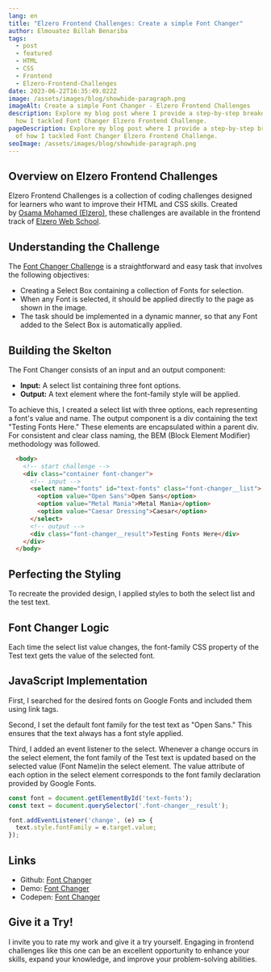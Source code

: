 ```yaml
---
lang: en
title: "Elzero Frontend Challenges: Create a simple Font Changer"
author: Elmouatez Billah Benariba
tags:
  - post
  - featured
  - HTML
  - CSS
  - Frontend
  - Elzero-Frontend-Challenges
date: 2023-06-22T16:35:49.022Z
image: /assets/images/blog/showhide-paragraph.png
imageAlt: Create a simple Font Changer - Elzero Frontend Challenges
description: Explore my blog post where I provide a step-by-step breakdown of
  how I tackled Font Changer Elzero Frontend Challenge.
pageDescription: Explore my blog post where I provide a step-by-step breakdown
  of how I tackled Font Changer Elzero Frontend Challenge.
seoImage: /assets/images/blog/showhide-paragraph.png
---
```

## Overview on Elzero Frontend Challenges

Elzero Frontend Challenges is a collection of coding challenges designed for learners who want to improve their HTML and CSS skills. Created by [Osama Mohamed (Elzero)](https://twitter.com/Osama_Elzero), these challenges are available in the frontend track of [Elzero Web School](https://elzero.org/tracks/front-end/).

## Understanding the Challenge

The [Font Changer Challenge](https://elzero.org/frontend-font-changer/) is a straightforward and easy task that involves the following objectives:

* Creating a Select Box containing a collection of Fonts for selection. 
* When any Font is selected, it should be applied directly to the page as shown in the image. 
* The task should be implemented in a dynamic manner, so that any Font added to the Select Box is automatically applied.

## Building the Skelton

The Font Changer consists of an input and an output component:

* **Input:** A select list containing three font options.
* **Output:** A text element where the font-family style will be applied.

To achieve this, I created a select list with three options, each representing a font's value and name. The output component is a div containing the text "Testing Fonts Here." These elements are encapsulated within a parent div. For consistent and clear class naming, the BEM (Block Element Modifier) methodology was followed.

```html
  <body>
    <!-- start challenge -->
    <div class="container font-changer">
      <!-- input -->
      <select name="fonts" id="text-fonts" class="font-changer__list">
        <option value="Open Sans">Open Sans</option>
        <option value="Metal Mania">Metal Mania</option>
        <option value="Caesar Dressing">Caesar</option>
      </select>
      <!-- output -->
      <div class="font-changer__result">Testing Fonts Here</div>
    </div>
  </body>
```

## Perfecting the Styling

To recreate the provided design, I applied styles to both the select list and the test text. 

## Font Changer Logic

Each time the select list value changes, the font-family CSS property of the Test text gets the value of the selected font.

## JavaScript Implementation

First, I searched for the desired fonts on Google Fonts and included them using link tags.

Second, I set the default font family for the test text as "Open Sans." This ensures that the text always has a font style applied.

T﻿hird, I added an event listener to the select. Whenever a change occurs in the select element, the font family of the Test text is updated based on the selected value (Font Name)in the select element. The value attribute of each option in the select element corresponds to the font family declaration provided by Google Fonts. 

```javascript
const font = document.getElementById('text-fonts');
const text = document.querySelector('.font-changer__result');

font.addEventListener('change', (e) => {
  text.style.fontFamily = e.target.value;
});
```

## Links

* Github: ﻿[Font Changer](https://github.com/mouatezbenariba/Elzero-Frontend-Challenges/tree/main/font-changer)
* Demo: [﻿Font Changer](https://mouatezbenariba.github.io/Elzero-Frontend-Challenges/font-changer/)
* Codepen: [Font Changer](https://codepen.io/mouatezbenariba/pen/JjeRVmB)﻿﻿

## Give it a Try!

I invite you to rate my work and give it a try yourself. Engaging in frontend challenges like this one can be an excellent opportunity to enhance your skills, expand your knowledge, and improve your problem-solving abilities.